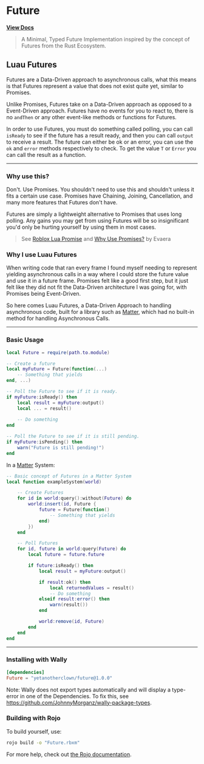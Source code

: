 # Future
**[View Docs](https://yetanotherclown.github.io/Luau-Future/)**

> A Minimal, Typed Future Implementation inspired by the concept of Futures from the Rust Ecosystem.


## Luau Futures

Futures are a Data-Driven approach to asynchronous calls, what this means is that Futures
represent a value that does not exist quite yet, similar to Promises.

Unlike Promises, Futures take on a Data-Driven approach as opposed to a Event-Driven approach.
Futures have no events for you to react to, there is no `andThen` or any other event-like methods
or functions for Futures. 

In order to use Futures, you must do something called polling, you can call `isReady` to see if the
future has a result ready, and then you can call `output` to receive a result.
The future can either be ok or an error, you can use the `ok` and `error` methods respectively to check.
To get the value `T` or `Error` you can call the result as a function.

---

### Why use this?

Don't. Use Promises. You shouldn't need to use this and shouldn't unless it fits a certain use case.
Promises have Chaining, Joining, Cancellation, and many more features that Futures don't have.

Futures are simply a lightweight alternative to Promises that uses long polling. Any gains you may get from
using Futures will be so insignificant you'd only be hurting yourself by using them in most cases.

> See [Roblox Lua Promise](https://eryn.io/roblox-lua-promise/)
> and [Why Use Promises?](https://eryn.io/roblox-lua-promise/docs/WhyUsePromises) by Evaera


### Why I use Luau Futures

When writing code that ran every frame I found myself needing to represent yielding asynchronous calls in a way where
I could store the future value and use it in a future frame. Promises felt like a good first step, but it just felt like
they did not fit the Data-Driven architecture I was going for, with Promises being Event-Driven.

So here comes Luau Futures, a Data-Driven Approach to handling asynchronous code,
built for a library such as [Matter](https://github.com/evaera/matter), which had no built-in method for handling Asynchronous Calls.

---

### Basic Usage

```lua
local Future = require(path.to.module)

-- Create a future
local myFuture = Future(function(...)
    -- Something that yields
end, ...)

-- Poll the Future to see if it is ready.
if myFuture:isReady() then
    local result = myFuture:output()
    local ... = result()
    
    -- Do something
end

-- Poll the Future to see if it is still pending.
if myFuture:isPending() then
    warn("Future is still pending!")
end
```

In a [Matter](https://github.com/evaera/matter) System:
```lua
-- Basic concept of Futures in a Matter System
local function exampleSystem(world)

    -- Create Futures
    for id in world:query():without(Future) do
        world:insert(id, Future {
            future = Future(function()
                -- Something that yields
            end)
        })
    end

    -- Poll Futures
    for id, future in world:query(Future) do
        local future = future.future

        if future:isReady() then
            local result = myFuture:output()

            if result:ok() then
                local returnedValues = result()
                -- Do something
            elseif result:error() then
                warn(result())
            end

            world:remove(id, Future)
        end
    end
end
```

---

### Installing with Wally

```toml
[dependencies]
Future = "yetanotherclown/future@1.0.0"
```

Note: Wally does not export types automatically and will display a type-error in one of the Dependencies.
To fix this, see https://github.com/JohnnyMorganz/wally-package-types.

### Building with Rojo

To build yourself, use: 
```bash
rojo build -o "Future.rbxm"
```

For more help, check out [the Rojo documentation](https://rojo.space/docs).